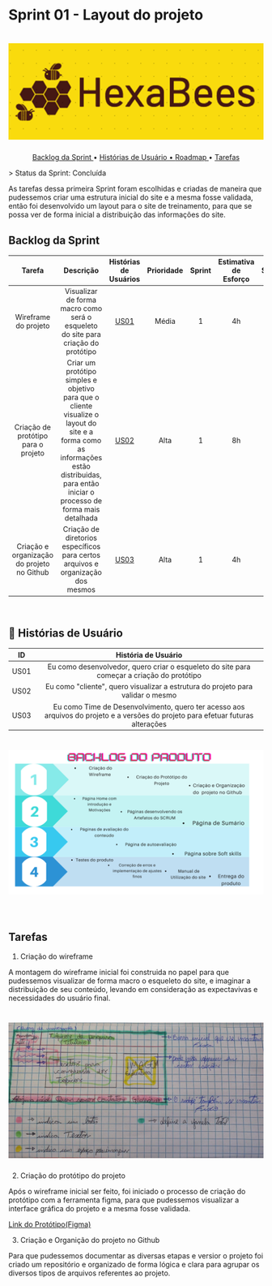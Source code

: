 # Sprint 01 - Layout do projeto

<h1 align="center"> <img src = "./Doc/Imagens/hexaBees.png" /></h1>

<p align="center">
  <a href ="#backlog"> Backlog da Sprint </a>  •
  <a href ="historias"> Histórias de Usuário •
  <a href ="#roadmap"> Roadmap </a> •
  <a href ="#tarefas"> Tarefas </a>

</p>
> Status da Sprint: Concluída

<br>

As tarefas dessa primeira Sprint foram escolhidas e criadas de maneira que pudessemos criar uma estrutura inicial do site e a mesma fosse validada, então foi desenvolvido um layout para o site de treinamento, para que se possa ver de forma inicial a distribuição das informações do site.

## Backlog da Sprint <a id="backlog"></a>

|                            Tarefa                            |                          Descrição                           |               Histórias de Usuários                | Prioridade | Sprint | Estimativa de Esforço |       Status       |
| :----------------------------------------------------------: | :----------------------------------------------------------: | :------------------------------------------------: | :--------: | :----: | :-------------------: | :----------------: |
| Wireframe do projeto | Visualizar de forma macro como será o esqueleto do site para criação do protótipo | <a href='#us01'>US01</a> | Média | 1 | 4h | :white_check_mark: |
| Criação de protótipo para o projeto |  Criar um protótipo simples e objetivo para que o cliente visualize o layout do site e a forma como as informações estão distribuidas, para então iniciar o processo de forma mais detalhada | <a href='#us02'>US02</a> | Alta | 1 | 8h | :white_check_mark: |
| Criação e organização do projeto no Github |  Criação de diretorios específicos para certos arquivos e organização dos mesmos  | <a href='#us03'>US03</a> | Alta | 1 | 4h | :white_check_mark: |

<br>

## 📖 Histórias de Usuário<a id="historia"></a>


|          ID           |                     História de Usuário                      |
| :-------------------: | :----------------------------------------------------------: |
| US01<a id='us01'></a> | Eu como desenvolvedor, quero criar o esqueleto do site para começar a criação do protótipo |
| US02<a id='us02'></a> | Eu como "cliente", quero visualizar a estrutura do projeto para validar o mesmo |
| US03<a id='us03'></a> | Eu como Time de Desenvolvimento, quero ter acesso aos arquivos do projeto e a versões do projeto para efetuar futuras alterações |

<h1 align="center"> <img src = "./Doc/Imagens/Roadmap.png"/></h1> 

<br>

## Tarefas<a id="tarefas"></a>

1. Criação do wireframe 

A montagem do wireframe inicial foi construida no papel para que pudessemos visualizar de forma macro o esqueleto do site, e imaginar a distribuição de seu conteúdo, levando em consideração as expectavivas e necessidades do usuário final.

<h1 align="center"><img src = "./Doc/Imagens/wireframe.png"/></h1> 

2. Criação do protótipo do projeto

Após o wireframe inicial ser feito, foi iniciado o processo de criação do protótipo com a ferramenta figma, para que pudessemos visualizar a interface gráfica do projeto e a mesma fosse validada.
<br>

<a href ="https://www.figma.com/proto/yqF7J7uYamFOZbklzddYj5/Untitled?page-id=0%3A1&node-id=1-2&viewport=861%2C504%2C0.32&scaling=scale-down&starting-point-node-id=26%3A42">Link do Protótipo(Figma)</a>
<br>

3. Criação e Organição do projeto no Github

Para que pudessemos documentar as diversas etapas e versior o projeto foi criado um repositório e organizado de forma lógica e clara para agrupar os diversos tipos de arquivos referentes ao projeto.